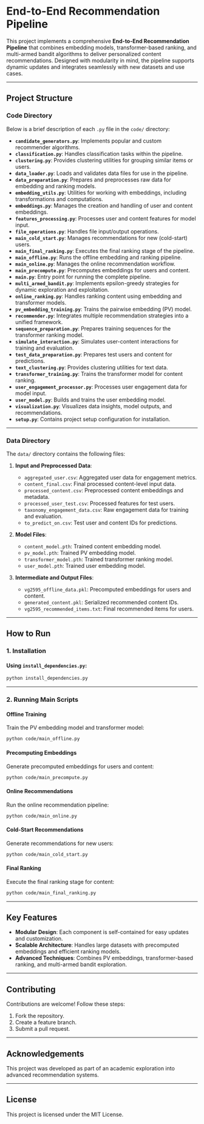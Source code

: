 # **End-to-End Recommendation Pipeline**

This project implements a comprehensive **End-to-End Recommendation Pipeline** that combines embedding models, transformer-based ranking, and multi-armed bandit algorithms to deliver personalized content recommendations. Designed with modularity in mind, the pipeline supports dynamic updates and integrates seamlessly with new datasets and use cases.

---

## **Project Structure**

### **Code Directory**
Below is a brief description of each `.py` file in the `code/` directory:

- **`candidate_generators.py`**: Implements popular and custom recommender algorithms.
- **`classification.py`**: Handles classification tasks within the pipeline.
- **`clustering.py`**: Provides clustering utilities for grouping similar items or users.
- **`data_loader.py`**: Loads and validates data files for use in the pipeline.
- **`data_preparation.py`**: Prepares and preprocesses raw data for embedding and ranking models.
- **`embedding_utils.py`**: Utilities for working with embeddings, including transformations and computations.
- **`embeddings.py`**: Manages the creation and handling of user and content embeddings.
- **`features_processing.py`**: Processes user and content features for model input.
- **`file_operations.py`**: Handles file input/output operations.
- **`main_cold_start.py`**: Manages recommendations for new (cold-start) users.
- **`main_final_ranking.py`**: Executes the final ranking stage of the pipeline.
- **`main_offline.py`**: Runs the offline embedding and ranking pipeline.
- **`main_online.py`**: Manages the online recommendation workflow.
- **`main_precompute.py`**: Precomputes embeddings for users and content.
- **`main.py`**: Entry point for running the complete pipeline.
- **`multi_armed_bandit.py`**: Implements epsilon-greedy strategies for dynamic exploration and exploitation.
- **`online_ranking.py`**: Handles ranking content using embedding and transformer models.
- **`pv_embedding_training.py`**: Trains the pairwise embedding (PV) model.
- **`recommender.py`**: Integrates multiple recommendation strategies into a unified framework.
- **`sequence_preparation.py`**: Prepares training sequences for the transformer ranking model.
- **`simulate_interaction.py`**: Simulates user-content interactions for training and evaluation.
- **`test_data_preparation.py`**: Prepares test users and content for predictions.
- **`text_clustering.py`**: Provides clustering utilities for text data.
- **`transformer_training.py`**: Trains the transformer model for content ranking.
- **`user_engagement_processor.py`**: Processes user engagement data for model input.
- **`user_model.py`**: Builds and trains the user embedding model.
- **`visualization.py`**: Visualizes data insights, model outputs, and recommendations.
- **`setup.py`**: Contains project setup configuration for installation.

---

### **Data Directory**
The `data/` directory contains the following files:

1. **Input and Preprocessed Data**:
   - `aggregated_user.csv`: Aggregated user data for engagement metrics.
   - `content_final.csv`: Final processed content-level input data.
   - `processed_content.csv`: Preprocessed content embeddings and metadata.
   - `processed_user_test.csv`: Processed features for test users.
   - `taxonomy_engagement_data.csv`: Raw engagement data for training and evaluation.
   - `to_predict_on.csv`: Test user and content IDs for predictions.

2. **Model Files**:
   - `content_model.pth`: Trained content embedding model.
   - `pv_model.pth`: Trained PV embedding model.
   - `transformer_model.pth`: Trained transformer ranking model.
   - `user_model.pth`: Trained user embedding model.

3. **Intermediate and Output Files**:
   - `vg2595_offline_data.pkl`: Precomputed embeddings for users and content.
   - `generated_content.pkl`: Serialized recommended content IDs.
   - `vg2595_recommended_items.txt`: Final recommended items for users.

---

## **How to Run**

### **1. Installation**

#### Using `install_dependencies.py`:
```bash
python install_dependencies.py
```

---

### **2. Running Main Scripts**

#### **Offline Training**
Train the PV embedding model and transformer model:
```bash
python code/main_offline.py
```

#### **Precomputing Embeddings**
Generate precomputed embeddings for users and content:
```bash
python code/main_precompute.py
```

#### **Online Recommendations**
Run the online recommendation pipeline:
```bash
python code/main_online.py
```

#### **Cold-Start Recommendations**
Generate recommendations for new users:
```bash
python code/main_cold_start.py
```

#### **Final Ranking**
Execute the final ranking stage for content:
```bash
python code/main_final_ranking.py
```

---

## **Key Features**
- **Modular Design**: Each component is self-contained for easy updates and customization.
- **Scalable Architecture**: Handles large datasets with precomputed embeddings and efficient ranking models.
- **Advanced Techniques**: Combines PV embeddings, transformer-based ranking, and multi-armed bandit exploration.

---

## **Contributing**
Contributions are welcome! Follow these steps:
1. Fork the repository.
2. Create a feature branch.
3. Submit a pull request.

---

## **Acknowledgements**
This project was developed as part of an academic exploration into advanced recommendation systems.

---

## **License**
This project is licensed under the MIT License.
